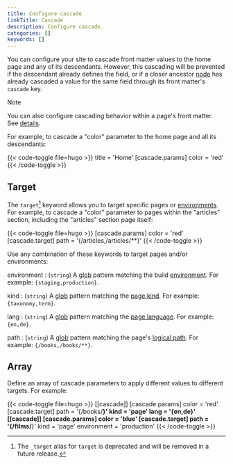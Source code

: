 ```yaml
---
title: Configure cascade
linkTitle: Cascade
description: Configure cascade.
categories: []
keywords: []
---
```


You can configure your site to cascade front matter values to the home page and any of its descendants. However, this cascading will be prevented if the descendant already defines the field, or if a closer ancestor [node](g) has already cascaded a value for the same field through its front matter's `cascade` key.

> [!note]
> You can also configure cascading behavior within a page's front matter. See&nbsp;[details].

For example, to cascade a "color" parameter to the home page and all its descendants:

{{< code-toggle file=hugo >}}
title = 'Home'
[cascade.params]
color = 'red'
{{< /code-toggle >}}

## Target

<!-- TODO
Update the <version> and <date> below when we actually get around to deprecating _target.

We deprecated the `_target` front matter key in favor of `target` in <version> on <date>. Remove footnote #1 on or after 2026-03-10 (15 months after deprecation).
-->

The `target`[^1] keyword allows you to target specific pages or [environments](g). For example, to cascade a "color" parameter to pages within the "articles" section, including the "articles" section page itself:

[^1]: The `_target` alias for `target` is deprecated and will be removed in a future release.

{{< code-toggle file=hugo >}}
[cascade.params]
color = 'red'
[cascade.target]
path = '{/articles,/articles/**}'
{{< /code-toggle >}}

Use any combination of these keywords to target pages and/or environments:

environment
: (`string`) A [glob](g) pattern matching the build [environment](g). For example: `{staging,production}`.

kind
: (`string`) A [glob](g) pattern matching the [page kind](g). For example: ` {taxonomy,term}`.

lang
: (`string`) A [glob](g) pattern matching the [page language]. For example: `{en,de}`.

path
: (`string`) A [glob](g) pattern matching the page's [logical path](g). For example: `{/books,/books/**}`.

## Array

Define an array of cascade parameters to apply different values to different targets. For example:

{{< code-toggle file=hugo >}}
[[cascade]]
[cascade.params]
color = 'red'
[cascade.target]
path = '{/books/**}'
kind = 'page'
lang = '{en,de}'
[[cascade]]
[cascade.params]
color = 'blue'
[cascade.target]
path = '{/films/**}'
kind = 'page'
environment = 'production'
{{< /code-toggle >}}

[details]: /content-management/front-matter/#cascade-1
[page language]: /methods/page/language/
